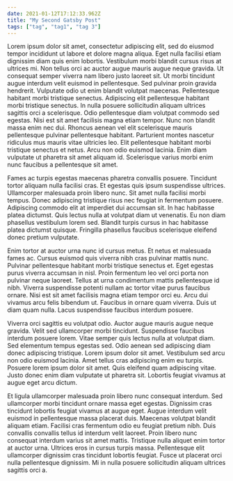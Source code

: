 ```yaml
---
date: 2021-01-12T17:12:33.962Z
title: "My Second Gatsby Post"
tags: ["tag", "tag1", "tag 3"]
---
```


Lorem ipsum dolor sit amet, consectetur adipiscing elit, sed do eiusmod tempor incididunt ut labore et dolore magna aliqua. Eget nulla facilisi etiam dignissim diam quis enim lobortis. Vestibulum morbi blandit cursus risus at ultrices mi. Non tellus orci ac auctor augue mauris augue neque gravida. Ut consequat semper viverra nam libero justo laoreet sit. Ut morbi tincidunt augue interdum velit euismod in pellentesque. Sed pulvinar proin gravida hendrerit. Vulputate odio ut enim blandit volutpat maecenas. Pellentesque habitant morbi tristique senectus. Adipiscing elit pellentesque habitant morbi tristique senectus. In nulla posuere sollicitudin aliquam ultrices sagittis orci a scelerisque. Odio pellentesque diam volutpat commodo sed egestas. Nisi est sit amet facilisis magna etiam tempor. Nunc non blandit massa enim nec dui. Rhoncus aenean vel elit scelerisque mauris pellentesque pulvinar pellentesque habitant. Parturient montes nascetur ridiculus mus mauris vitae ultricies leo. Elit pellentesque habitant morbi tristique senectus et netus. Arcu non odio euismod lacinia. Enim diam vulputate ut pharetra sit amet aliquam id. Scelerisque varius morbi enim nunc faucibus a pellentesque sit amet.

Fames ac turpis egestas maecenas pharetra convallis posuere. Tincidunt tortor aliquam nulla facilisi cras. Et egestas quis ipsum suspendisse ultrices. Ullamcorper malesuada proin libero nunc. Sit amet nulla facilisi morbi tempus. Donec adipiscing tristique risus nec feugiat in fermentum posuere. Adipiscing commodo elit at imperdiet dui accumsan sit. In hac habitasse platea dictumst. Quis lectus nulla at volutpat diam ut venenatis. Eu non diam phasellus vestibulum lorem sed. Blandit turpis cursus in hac habitasse platea dictumst quisque. Fringilla phasellus faucibus scelerisque eleifend donec pretium vulputate.

Enim tortor at auctor urna nunc id cursus metus. Et netus et malesuada fames ac. Cursus euismod quis viverra nibh cras pulvinar mattis nunc. Pulvinar pellentesque habitant morbi tristique senectus et. Eget egestas purus viverra accumsan in nisl. Proin fermentum leo vel orci porta non pulvinar neque laoreet. Tellus at urna condimentum mattis pellentesque id nibh. Viverra suspendisse potenti nullam ac tortor vitae purus faucibus ornare. Nisi est sit amet facilisis magna etiam tempor orci eu. Arcu dui vivamus arcu felis bibendum ut. Faucibus in ornare quam viverra. Duis ut diam quam nulla. Lacus suspendisse faucibus interdum posuere.

Viverra orci sagittis eu volutpat odio. Auctor augue mauris augue neque gravida. Velit sed ullamcorper morbi tincidunt. Suspendisse faucibus interdum posuere lorem. Vitae semper quis lectus nulla at volutpat diam. Sed elementum tempus egestas sed. Odio aenean sed adipiscing diam donec adipiscing tristique. Lorem ipsum dolor sit amet. Vestibulum sed arcu non odio euismod lacinia. Amet tellus cras adipiscing enim eu turpis. Posuere lorem ipsum dolor sit amet. Quis eleifend quam adipiscing vitae. Justo donec enim diam vulputate ut pharetra sit. Lobortis feugiat vivamus at augue eget arcu dictum.

Et ligula ullamcorper malesuada proin libero nunc consequat interdum. Sed ullamcorper morbi tincidunt ornare massa eget egestas. Dignissim cras tincidunt lobortis feugiat vivamus at augue eget. Augue interdum velit euismod in pellentesque massa placerat duis. Maecenas volutpat blandit aliquam etiam. Facilisi cras fermentum odio eu feugiat pretium nibh. Duis convallis convallis tellus id interdum velit laoreet. Proin libero nunc consequat interdum varius sit amet mattis. Tristique nulla aliquet enim tortor at auctor urna. Ultrices eros in cursus turpis massa. Pellentesque elit ullamcorper dignissim cras tincidunt lobortis feugiat. Fusce ut placerat orci nulla pellentesque dignissim. Mi in nulla posuere sollicitudin aliquam ultrices sagittis orci a.
